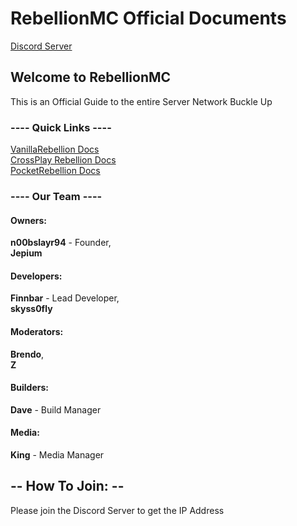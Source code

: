 # RebellionMC Official Documents 
[Discord Server](https://discord.com/invite/vDeTx8BFU3)

## Welcome to RebellionMC 
This is an Official Guide to the entire Server Network
Buckle Up

### ---- Quick Links ----

[VanillaRebellion Docs](https://github.com/RebellionMC/.github/blob/main/profile/Docs/VanillaRebellion.md)<br>
[CrossPlay Rebellion Docs](https://github.com/RebellionMC/.github/blob/main/profile/Docs/CrossplayRebellion.md)<br>
[PocketRebellion Docs](https://github.com/RebellionMC/.github/blob/main/profile/Docs/PocketRebellion.md)<br>


### ---- Our Team ----

#### Owners:
**n00bslayr94** - Founder, <br>
**Jepium**

#### Developers:
**Finnbar** - Lead Developer,  <br>
**skyss0fly**

#### Moderators:
**Brendo**,<br>
**Z**

#### Builders:
**Dave** - Build Manager

#### Media:
**King** - Media Manager

## -- How To Join: --
Please join the Discord Server to get the IP Address
